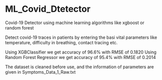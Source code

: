# ML_Covid_Dtetector
Covid-19 Detector using machine learning algorithms like xgboost or random forest

Detect covid-19 traces in patients by entering the basi vital parameters like temperature, difficulty in breathing, contact tracing etc.

Using XGBClassifier we get accuracy of 96.6% with RMSE of 0.1820
Using Random Forest Regressor we get accuracy of 95.4% with RMSE of 0.2014

The dataset is cleaned before use, and the information of parameters are given in Symptoms_Data_1_Raw.txt
